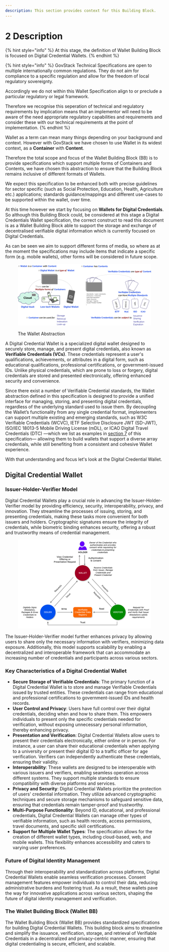 ```yaml
---
description: This section provides context for this Building Block.
---
```


# 2 Description

{% hint style="info" %}
At this stage, the definition of Wallet Building Block is focused on Digital Credential Wallets.
{% endhint %}

{% hint style="info" %}
GovStack Technical Specifications are open to multiple internationally common regulations. They do not aim for compliance to a specific regulation and allow for the freedom of local regulatory sovereignty.

Accordingly we do not within this Wallet Specification align to or preclude a particular regulatory or legal framework.

Therefore we recognise this seperation of technical and regulatory requirements by implication means that an implementor will need to be aware of the need appropriate regulatory capabilities and requirements and consider these with our technical requirements at the point of implementation.
{% endhint %}

Wallet as a term can mean many things depending on your background and context. However with GovStack we have chosen to use Wallet in its widest context, as a **Container** with **Content**.&#x20;

Therefore the total scope and focus of the Wallet Building Block (BB) is to provide specifications which support multiple forms of Containers and Contents, we have chosen this abstraction to ensure that the Building Block remains inclusive of different formats of Wallets.

We expect this specification to be enhanced both with precise guidelines for sector specific (such as Social Protection, Education, Health, Agriculture etc.) applications; standards guidance/mappings and different use-cases to be supported within the wallet, over time.

At this time however we start by focusing on **Wallets for Digital Credentials**. So although this Building Block could, be considered at this stage a Digital Credentials Wallet specification, the correct construct to read this document is as a Wallet Building Block able to support the storage and exchange of decentralised verifiable digital information which is currently focused on Digital Credentials.

As can be seen we aim to support different forms of media, so where as at the moment the specifications may include items that indicate a specific form (e.g. mobile wallets), other forms will be considered in future scope.

<figure><picture><source srcset=".gitbook/assets/wallet-abstraction-DARKMODE (3).png" media="(prefers-color-scheme: dark)"><img src=".gitbook/assets/wallet-abstraction (1).png" alt=""></picture><figcaption><p>The Wallet Abstraction</p></figcaption></figure>

A Digital Credential Wallet is a specialized digital wallet designed to securely store, manage, and present digital credentials, also known as **Verifiable Credentials (VCs)**. These credentials represent a user's qualifications, achievements, or attributes in a digital form, such as educational qualifications, professional certifications, or government-issued IDs. Unlike physical credentials, which are prone to loss or forgery, digital credentials are stored and presented electronically, offering enhanced security and convenience.

Since there exist a number of Verifiable Credential standards, the Wallet abstraction defined in this specification is designed to provide a unified interface for managing, storing, and presenting digital credentials, regardless of the underlying standard used to issue them. By decoupling the Wallet’s functionality from any single credential format, implementers can support multiple existing and emerging standards, such as W3C Verifiable Credentials (WCVC), IETF Selective Disclosure JWT (SD-JWT), ISO/IEC 18013-5 Mobile Driving License (mDL), or ICAO Digital Travel Credentials (DTC) —which we list as examples in [section 7](../7-data-structures.md) of this specification— allowing them to build wallets that support a diverse array credentials, while still benefiting from a consistent and cohesive Wallet experience.

With that understanding and focus let's look at the Digital Credential Wallet.

## Digital Credential Wallet <a href="#digital-credential-wallet" id="digital-credential-wallet"></a>

### Issuer-Holder-Verifier Model

Digital Credential Wallets play a crucial role in advancing the Issuer-Holder-Verifier model by providing efficiency, security, interoperability, privacy, and innovation. They streamline the processes of issuing, storing, and presenting credentials, making these tasks more convenient for both issuers and holders. Cryptographic signatures ensure the integrity of credentials, while biometric binding enhances security, offering a robust and trustworthy means of credential management.

<figure><img src=".gitbook/assets/Wallet Building Block-Page-7.png" alt="" width="563"><figcaption></figcaption></figure>

The Issuer-Holder-Verifier model further enhances privacy by allowing users to share only the necessary information with verifiers, minimizing data exposure. Additionally, this model supports scalability by enabling a decentralized and interoperable framework that can accommodate an increasing number of credentials and participants across various sectors.

### Key Characteristics of a Digital Credential Wallet

* **Secure Storage of Verifiable Credentials**: The primary function of a Digital Credential Wallet is to store and manage Verifiable Credentials issued by trusted entities. These credentials can range from educational and professional certifications to government-issued IDs and health records.
* **User Control and Privacy**: Users have full control over their digital credentials, deciding when and how to share them. This empowers individuals to present only the specific credentials needed for verification, without exposing unnecessary personal information, thereby enhancing privacy.
* **Presentation and Verification**: Digital Credential Wallets allow users to present their credentials electronically, either online or in person. For instance, a user can share their educational credentials when applying to a university or present their digital ID to a traffic officer for age verification. Verifiers can independently authenticate these credentials, ensuring their validity.
* **Interoperability**: These wallets are designed to be interoperable with various issuers and verifiers, enabling seamless operation across different systems. They support multiple standards to ensure compatibility with diverse platforms and services.
* **Privacy and Security**: Digital Credential Wallets prioritize the protection of users' credential information. They utilize advanced cryptographic techniques and secure storage mechanisms to safeguard sensitive data, ensuring that credentials remain tamper-proof and trustworthy.
* **Multi-Purpose Functionality**: Beyond ID, educational, and professional credentials, Digital Credential Wallets can manage other types of verifiable information, such as health records, access permissions, travel documents, and specific skill certifications.
* **Support for Multiple Wallet Types**: The specification allows for the creation of different wallet types, including cloud-based, web, and mobile wallets. This flexibility enhances accessibility and caters to varying user preferences.

### Future of Digital Identity Management

Through their interoperability and standardization across platforms, Digital Credential Wallets enable seamless verification processes. Consent management features empower individuals to control their data, reducing administrative burdens and fostering trust. As a result, these wallets pave the way for innovative applications across various sectors, shaping the future of digital identity management and verification.

### The Wallet Building Block (Wallet BB)

The Wallet Building Block (Wallet BB) provides standardized specifications for building Digital Credential Wallets. This building block aims to streamline and simplify the issuance, verification, storage, and retrieval of Verifiable Credentials in a decentralized and privacy-centric manner, ensuring that digital credentialing is secure, efficient, and scalable.

